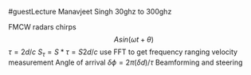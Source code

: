 #guestLecture 
Manavjeet Singh
30ghz to 300ghz

FMCW radars
	chirps
	$$A sin(\omega t + \theta) $$
	$\tau = 2d/c$ $S_\tau = S *\tau = S2d/c$
	use FFT to get frequency
ranging
velocity measurement
Angle of arrival
	$\delta \phi = 2\pi(\delta d)/\tau$
Beamforming and steering
